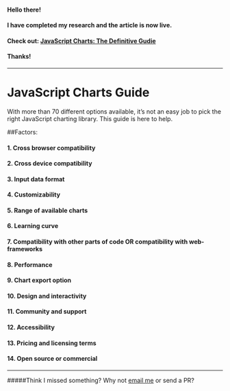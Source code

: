 #### Hello there! 
#### I have completed my research and the article is now live. 
#### Check out: [JavaScript Charts: The Definitive Gudie](http://www.fusioncharts.com/javascript-charts-guide/)
#### Thanks!

---


# JavaScript Charts Guide

With more than 70 different options available, it’s not an easy job to pick the right JavaScript charting library. This guide is here to help.

##Factors:
#### 1. Cross browser compatibility
#### 2. Cross device compatibility 
#### 3. Input data format
#### 4. Customizability
#### 5. Range of available charts
#### 6. Learning curve
#### 7. Compatibility with other parts of code OR compatibility with web-frameworks
#### 8. Performance
#### 9. Chart export option
#### 10. Design and interactivity
#### 11. Community and support
#### 12. Accessibility
#### 13. Pricing and licensing terms
#### 14. Open source or commercial

---

#####Think I missed something? Why not [email me](mailto:lalwani.vikas20@gmail.com) or send a PR?
